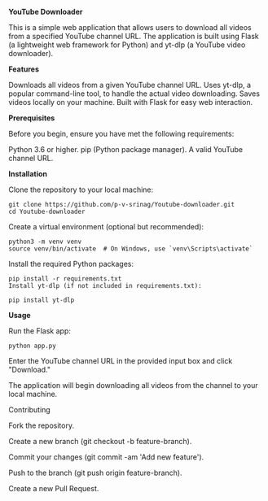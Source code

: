 **YouTube Downloader**

This is a simple web application that allows users to download all videos from a specified YouTube channel URL. The application is built using Flask (a lightweight web framework for Python) and yt-dlp (a YouTube video downloader).

**Features**

Downloads all videos from a given YouTube channel URL.
Uses yt-dlp, a popular command-line tool, to handle the actual video downloading.
Saves videos locally on your machine.
Built with Flask for easy web interaction.

**Prerequisites**

Before you begin, ensure you have met the following requirements:

Python 3.6 or higher.
pip (Python package manager).
A valid YouTube channel URL.

**Installation**

Clone the repository to your local machine:

    git clone https://github.com/p-v-srinag/Youtube-downloader.git
    cd Youtube-downloader
Create a virtual environment (optional but recommended):

    python3 -m venv venv
    source venv/bin/activate  # On Windows, use `venv\Scripts\activate`

Install the required Python packages:

    pip install -r requirements.txt
    Install yt-dlp (if not included in requirements.txt):

    pip install yt-dlp
    
**Usage**

Run the Flask app:

    python app.py
    
Enter the YouTube channel URL in the provided input box and click "Download."

The application will begin downloading all videos from the channel to your local machine.

Contributing

Fork the repository.

Create a new branch (git checkout -b feature-branch).

Commit your changes (git commit -am 'Add new feature').

Push to the branch (git push origin feature-branch).

Create a new Pull Request.
